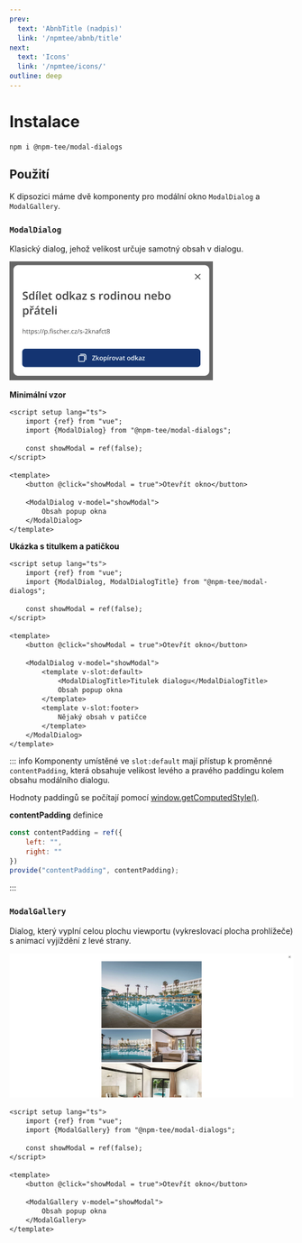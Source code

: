 ```yaml
---
prev:
  text: 'AbnbTitle (nadpis)'
  link: '/npmtee/abnb/title'
next:
  text: 'Icons'
  link: '/npmtee/icons/'
outline: deep
---
```

# Instalace
```
npm i @npm-tee/modal-dialogs
```
## Použití
K dipsozici máme dvě komponenty pro modální okno `ModalDialog` a `ModalGallery`.
### `ModalDialog`
Klasický dialog, jehož velikost určuje samotný obsah v dialogu.

![modal dialog](./modal-dialog.png)

**Minimální vzor**
```vue
<script setup lang="ts">
    import {ref} from "vue";
    import {ModalDialog} from "@npm-tee/modal-dialogs";

    const showModal = ref(false);
</script>

<template>
    <button @click="showModal = true">Otevřít okno</button>

    <ModalDialog v-model="showModal">
        Obsah popup okna
    </ModalDialog>
</template>
```

**Ukázka s titulkem a patičkou**
```vue{12,13,15,16,18}
<script setup lang="ts">
    import {ref} from "vue";
    import {ModalDialog, ModalDialogTitle} from "@npm-tee/modal-dialogs";

    const showModal = ref(false);
</script>

<template>
    <button @click="showModal = true">Otevřít okno</button>
    
    <ModalDialog v-model="showModal">
        <template v-slot:default>
            <ModalDialogTitle>Titulek dialogu</ModalDialogTitle>
            Obsah popup okna
        </template>
        <template v-slot:footer>
            Nějaký obsah v patičce
        </template>
    </ModalDialog>
</template>
```
::: info
Komponenty umístěné ve `slot:default` mají přístup k proměnné `contentPadding`, která obsahuje velikost levého a pravého paddingu kolem obsahu modálního dialogu.

Hodnoty paddingů se počítají pomocí [window.getComputedStyle()](https://developer.mozilla.org/en-US/docs/Web/API/Window/getComputedStyle).

**contentPadding** definice
```js
const contentPadding = ref({
    left: "",
    right: ""
})
provide("contentPadding", contentPadding);
```
:::

### `ModalGallery`
Dialog, který vyplní celou plochu viewportu (vykreslovací plocha prohlížeče) s animací vyjíždění z levé strany.

![modal gallery](./modal-gallery.png)

```vue
<script setup lang="ts">
    import {ref} from "vue";
    import {ModalGallery} from "@npm-tee/modal-dialogs";

    const showModal = ref(false);
</script>

<template>
    <button @click="showModal = true">Otevřít okno</button>

    <ModalGallery v-model="showModal">
        Obsah popup okna
    </ModalGallery>
</template>
```
